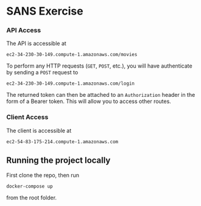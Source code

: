 # SANS Exercise

### API Access

The API is accessible at 

`ec2-34-230-30-149.compute-1.amazonaws.com/movies`

To perform any HTTP requests (`GET`, `POST`, etc.), you will have authenticate by sending a `POST` request to 

`ec2-34-230-30-149.compute-1.amazonaws.com/login`

The returned token can then be attached to an `Authorization` header in the form of a Bearer token. This will allow you to access other routes.

### Client Access

The client is accessible at

`ec2-54-83-175-214.compute-1.amazonaws.com`

## Running the project locally

First clone the repo, then run

`docker-compose up`

from the root folder.

